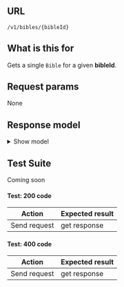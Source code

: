 ## URL

`/v1/bibles/{bibleId}`

## What is this for

Gets a single `Bible` for a given **bibleId**.

## Request params

None

## Response model

<details><summary>Show model</summary>

```TypeScript
{
  data: {
    id: string;
    dblId: string;
    abbreviation: string;
    abbreviationLocal: string;
    copyright: string;
    language: {
      id: string;
      name: string;
      nameLocal: string;
      script: string;
      scriptDirection: string;
    };
    countries: [
      {
        id: string;
        name: string;
        nameLocal: string;
      },
    ];
    name: string;
    nameLocal: string;
    description: string;
    descriptionLocal: string;
    info: string;
    type: string;
    updatedAt: string | Date;
    relatedDbl: string;
    audioBibles: [
      {
        id: string;
        name: string;
        nameLocal: string;
        description: string;
        descriptionLocal: string;
      },
    ];
  };
}

```

</details>

## Test Suite

Coming soon

#### Test: 200 code

| Action       | Expected result |
| ------------ | --------------- |
| Send request | get response    |

#### Test: 400 code

| Action       | Expected result |
| ------------ | --------------- |
| Send request | get response    |
